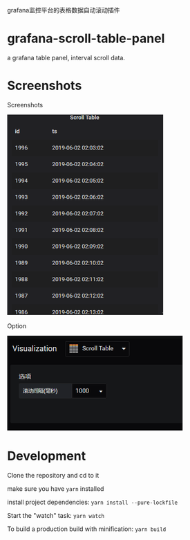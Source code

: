 grafana监控平台的表格数据自动滚动插件

# grafana-scroll-table-panel

a grafana table panel, interval scroll data.

# Screenshots

Screenshots

![Screenshots](https://github.com/gtlions/grafana-scroll-table-panel/blob/master/src/img/scrolltable.gif "Screenshots")

Option

![Option](https://github.com/gtlions/grafana-scroll-table-panel/blob/master/src/img/option.png "Option")

# Development

Clone the repository and cd to it

make sure you have ```yarn``` installed

install project dependencies: ```yarn install --pure-lockfile```

Start the "watch" task: ```yarn watch```

To build a production build with minification: ```yarn build```
